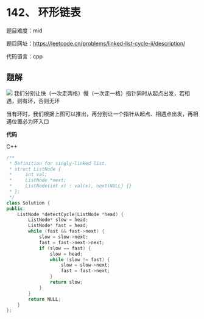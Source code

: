 # 142、 环形链表
题目难度：mid

题目网址：https://leetcode.cn/problems/linked-list-cycle-ii/description/

代码语言：cpp
## 题解
![](images/2.jpg)
我们分别让快（一次走两格）慢（一次走一格）指针同时从起点出发，若相遇，则有环，否则无环

当有环时，我们根据上图可以推出，再分别让一个指针从起点、相遇点出发，再相遇位置必为环入口

**代码**

C++

```cpp
/**
 * Definition for singly-linked list.
 * struct ListNode {
 *     int val;
 *     ListNode *next;
 *     ListNode(int x) : val(x), next(NULL) {}
 * };
 */
class Solution {
public:
    ListNode *detectCycle(ListNode *head) {
        ListNode* slow = head;
        ListNode* fast = head;
        while (fast && fast->next) {
            slow = slow->next;
            fast = fast->next->next;
            if (slow == fast) {
                slow = head;
                while (slow != fast) {
                    slow = slow->next;
                    fast = fast->next;
                }
                return slow;
            }
        }
        return NULL;
    }
};
```

